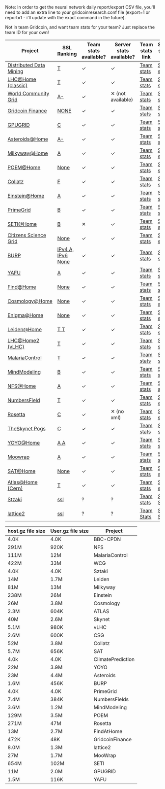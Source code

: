 Note: In order to get the neural network daily report/export CSV file, you'll need to add an extra line to your gridcoinresearch.conf file (export=1 or report=1 - i'll update with the exact command in the future).

Not in team Gridcoin, and want team stats for your team? Just replace the team ID for your own!

| Project | SSL Ranking | Team stats available? | Server stats available? | Team stats link | Server status link |
| --- | --- | --- | --- | --- | --- |
| [Distributed Data Mining](http://www.distributeddatamining.org/)  | [T](https://www.ssllabs.com/ssltest/analyze.html?d=www.distributeddatamining.org) | ✓  | ✓ | [Team stats](http://www.distributeddatamining.org/DistributedDataMining/team_email_list.php?teamid=2176&xml=1) | [Server stats](http://www.distributeddatamining.org/DistributedDataMining/server_status.php?xml=1) |
| [LHC@Home (classic)](http://lhcathomeclassic.cern.ch/)  | [T](https://www.ssllabs.com/ssltest/analyze.html?d=lhcathomeclassic.cern.ch) | ✓ | ✓ | [Team stats](http://lhcathomeclassic.cern.ch/sixtrack/team_email_list.php?teamid=8128&xml=1) | [Server stats](http://lhcathomeclassic.cern.ch/sixtrack/server_status.php?xml=1) |
| [World Community Grid](http://www.worldcommunitygrid.org/)  | [A-](https://www.ssllabs.com/ssltest/analyze.html?d=www.worldcommunitygrid.org) | ✓  | ✕ (not available) | [Team stats](http://www.worldcommunitygrid.org/boinc/team_email_list.php?teamid=30513&xml=1) | [Server stats](#) |
| [Gridcoin Finance](http://finance.gridcoin.us/)  | [NONE](https://www.ssllabs.com/ssltest/analyze.html?d=finance.gridcoin.us) | ✓ | ✓ | [Team stats](http://finance.gridcoin.us/finance/team_email_list.php?teamid=5&xml=1) | [Server stats](http://finance.gridcoin.us/server_status.php?xml=1) |
| [GPUGRID](http://www.gpugrid.net/)  | [C](https://www.ssllabs.com/ssltest/analyze.html?d=www.gpugrid.net) | ✓  | ✓ | [Team stats](http://www.gpugrid.net/team_email_list.php?teamid=3493&xml=1) | [Server stats](https://www.gpugrid.net/server_status.php?xml=1) |
| [Asteroids@Home](http://asteroidsathome.net/)  | [A-](https://www.ssllabs.com/ssltest/analyze.html?d=asteroidsathome.net) | ✓  | ✓ | [Team stats](http://asteroidsathome.net/boinc/team_email_list.php?teamid=2218&xml=1) | [Server stats](http://asteroidsathome.net/boinc/server_status.php?xml=1) |
| [Milkyway@Home](http://milkyway.cs.rpi.edu/)  | [A](https://www.ssllabs.com/ssltest/analyze.html?d=milkyway.cs.rpi.edu) | ✓  | ✓ | [Team stats](http://milkyway.cs.rpi.edu/milkyway/team_email_list.php?teamid=6566&xml=1) | [Server stats](http://milkyway.cs.rpi.edu/milkyway/server_status.php?xml=1) |
| [POEM@Home](http://boinc.fzk.de/)  | [None](https://www.ssllabs.com/ssltest/analyze.html?viaform=on&d=https%3A%2F%2Fboinc.fzk.de) | ✓ | ✓ | [Team stats](http://boinc.fzk.de/poem/team_email_list.php?teamid=3147&xml=1) | [Server stats](http://boinc.fzk.de/poem/server_status.php?xml=1) |
| [Collatz](http://boinc.thesonntags.com/)  | [F](https://www.ssllabs.com/ssltest/analyze.html?d=boinc.thesonntags.com) | ✓ | ✓ | [Team stats](http://boinc.thesonntags.com/collatz/team_email_list.php?teamid=3029&xml=1) | [Server stats](http://boinc.thesonntags.com/collatz/server_status.php?xml=1) |
| [Einstein@Home](https://einstein.phys.uwm.edu/)  | [A](https://www.ssllabs.com/ssltest/analyze.html?d=einstein.phys.uwm.edu) | ✓ | ✓ | [Team stats](https://einstein.phys.uwm.edu/team_email_list.php?teamid=13630&xml=1) | [Server stats](https://einstein.phys.uwm.edu/server_status.php?xml=1) |
| [PrimeGrid](http://www.primegrid.com/)  | [B](https://www.ssllabs.com/ssltest/analyze.html?d=www.primegrid.com) | ✓ | ✓ | [Team stats](http://www.primegrid.com/team_email_list.php?teamid=4469&xml=1) | [Server stats](http://www.primegrid.com/server_status.php?xml=1) |
| [SETI@Home](http://setiathome.berkeley.edu/)  | [B](https://www.ssllabs.com/ssltest/analyze.html?d=setiathome.berkeley.edu) | ✕ | ✓ | [Team stats](http://setiathome.berkeley.edu/team_email_list.php?teamid=145340&xml=1) | [Server stats](http://setiathome.berkeley.edu/sah_status.xml) |
| [Citizens Science Grid](http://csgrid.org/)  | [None](https://www.ssllabs.com/ssltest/analyze.html?d=csgrid.org) | ✓ | ✓ | [Team stats](http://csgrid.org/csg/team_email_list.php?teamid=154&xml=1) | [Server stats](http://volunteer.cs.und.edu/csg/server_status.php?xml=1) |
| [BURP](http://burp.renderfarming.net/)  | [IPv4 A, IPv6 None](https://www.ssllabs.com/ssltest/analyze.html?d=burp.renderfarming.net) | ✓ | ✓ | [Team stats](http://burp.renderfarming.net/team_email_list.php?teamid=1285&xml=1) | [Server stats](http://burp.renderfarming.net/server_status.php?xml=1) |
| [YAFU](http://yafu.myfirewall.org/)  | [A](https://www.ssllabs.com/ssltest/analyze.html?d=yafu.myfirewall.org) | ✓ | ✓ | [Team stats](http://yafu.myfirewall.org/yafu/team_email_list.php?teamid=260&xml=1) | [Server stats](http://yafu.myfirewall.org/yafu/server_status.php?xml=1) |
| [Find@Home](http://findah.ucd.ie/)  | [None](https://www.ssllabs.com/ssltest/analyze.html?d=findah.ucd.ie) | ✓ | ✓ | [Team stats](http://findah.ucd.ie/team_email_list.php?teamid=2198&xml=1) | [Server stats](http://findah.ucd.ie/server_status.php?xml=1) |
| [Cosmology@Home](http://www.cosmologyathome.org/)  | [None](https://www.ssllabs.com/ssltest/analyze.html?d=www.cosmologyathome.org) | ✓ | ✓ | [Team stats](http://www.cosmologyathome.org/team_email_list.php?teamid=3637&xml=1) | [Server stats](http://www.cosmologyathome.org/server_status.php?xml=1) |
| [Enigma@Home](http://www.enigmaathome.net/)  | [None](https://www.ssllabs.com/ssltest/analyze.html?d=www.enigmaathome.net) | ✓ | ✓ | [Team stats](http://www.enigmaathome.net/team_email_list.php?teamid=2937&xml=1) | [Server stats](http://www.enigmaathome.net/server_status.php?xml=1) |
| [Leiden@Home](http://boinc.gorlaeus.net/)  | [T T](https://www.ssllabs.com/ssltest/analyze.html?d=boinc.gorlaeus.net) | ✓ | ✓ | [Team stats](http://boinc.gorlaeus.net/team_email_list.php?teamid=1629&xml=1) | [Server stats](http://boinc.gorlaeus.net/server_status.php?xml=1) |
| [LHC@Home2 (vLHC)](http://lhcathome2.cern.ch/vLHCathome/)  | [T](https://www.ssllabs.com/ssltest/analyze.html?d=lhcathome2.cern.ch) | ✓ | ✓ | [Team stats](http://lhcathome2.cern.ch/vLHCathome/team_email_list.php?teamid=2429&xml=1) | [Server stats](http://lhcathome2.cern.ch/vLHCathome/server_status.php?xml=1) |
| [MalariaControl](http://www.malariacontrol.net/)  | [T](https://www.ssllabs.com/ssltest/analyze.html?d=www.malariacontrol.net) | ✓ | ✓ | [Team stats](http://www.malariacontrol.net/team_email_list.php?teamid=4059&xml=1) | [Server stats](http://www.malariacontrol.net/server_status.php?xml=1) |
| [MindModeling](http://mindmodeling.org/)  | [B](https://www.ssllabs.com/ssltest/analyze.html?d=mindmodeling.org) | ✓ | ✓ | [Team stats](http://mindmodeling.org/team_email_list.php?teamid=2415&xm) | [Server stats](http://mindmodeling.org/server_status.php?xml=1) |
| [NFS@Home](https://escatter11.fullerton.edu/)  | [A](https://www.ssllabs.com/ssltest/analyze.html?d=escatter11.fullerton.edu) | ✓ | ✓ | [Team stats](https://escatter11.fullerton.edu/nfs/team_email_list.php?teamid=2353&xml=1) | [Server stats](http://escatter11.fullerton.edu/nfs/server_status.php?xml=1) |
| [NumbersField](http://numberfields.asu.edu/NumberFields/)  | [T](https://www.ssllabs.com/ssltest/analyze.html?d=numberfields.asu.edu) | ✓ | ✓ | [Team stats](http://numberfields.asu.edu/NumberFields/team_email_list.php?teamid=2069&xml=1) | [Server stats](http://numberfields.asu.edu/NumberFields/server_status.xml) |
| [Rosetta](http://boinc.bakerlab.org/)  | [C](https://www.ssllabs.com/ssltest/analyze.html?d=boinc.bakerlab.org) | ✓ | ✕ (no xml) | [Team stats](http://boinc.bakerlab.org/rosetta/team_email_list.php?teamid=12575&xml=1) | [Server stats](http://boinc.bakerlab.org/rah_status.php) |
| [TheSkynet Pogs](http://pogs.theskynet.org/)  | [C](https://www.ssllabs.com/ssltest/analyze.html?d=pogs.theskynet.org) | ✓ | ✓ | [Team stats](http://pogs.theskynet.org/pogs/team_email_list.php?teamid=2020&xml=1) | [Server stats](http://pogs.theskynet.org/pogs/server_status.php?xml=1) |
| [YOYO@Home](http://www.rechenkraft.net/yoyo/)  | [A A](https://www.ssllabs.com/ssltest/analyze.html?d=www.rechenkraft.net) | ✓ | ✓ | [Team stats](http://www.rechenkraft.net/yoyo/team_email_list.php?teamid=1475&xml=1) | [Server stats](http://www.rechenkraft.net/yoyo/server_status.php?xml=1) |
| [Moowrap](http://moowrap.net/) | [A](https://www.ssllabs.com/ssltest/analyze.html?d=moowrap.net) | ✓ | ✓ | [Team stats](http://moowrap.net/team_email_list.php?teamid=2190&xml=1) | [Server stats](http://moowrap.net/server_status.php?xml=1) |
| [SAT@Home](http://sat.isa.ru/) | [None](https://www.ssllabs.com/ssltest/analyze.html?d=sat.isa.ru) | ✓ | ✓ | [Team stats](http://sat.isa.ru/pdsat/team_email_list.php?teamid=2059&xml=1) | [Server stats](http://sat.isa.ru/pdsat/server_status.php?xml=1) |
| [Atlas@Home (Cern)](http://atlasathome.cern.ch/) | [T](https://www.ssllabs.com/ssltest/analyze.html?d=atlasathome.cern.ch) | ✓ | ✓ | [Team stats](http://atlasathome.cern.ch/team_email_list.php?teamid=1869&xml=1) | [Server stats](http://atlasathome.cern.ch/server_status.php?xml=1) |
| [Stzaki](http://szdg.lpds.sztaki.hu/szdg/server_status.php?xml=1) | [ssl](#) | ? | ? | [Team stats](http://szdg.lpds.sztaki.hu/szdg/team_email_list.php?teamid=3502&xml=1) | [Server Stats](http://szdg.lpds.sztaki.hu/szdg/server_status.php?xml=1) |
| [lattice2]() | [ssl](#) | ? | ? | [Team Stats](http://boinc.umiacs.umd.edu/team_email_list.php?teamid=3567&xml=1) | [Server Stats](http://boinc.umiacs.umd.edu/server_status.php?xml=1) |


|host.gz file size | User.gz file size | Project |
| --- | --- | --- |
|4.0K| 4.0K  |  BBC-CPDN |
|291M| 920K  |  NFS |
|111M|12M   |  MalariaControl |
|422M| 33M   |  WCG |
|4.0K| 4.0K  |  Sztaki |
|14M| 1.7M  |  Leiden |
|81M| 13M   |  Milkyway |
|238M | 26M   |  Einstein |
|26M| 3.8M  |  Cosmology |
|2.3M| 604K  |  ATLAS |
|40M| 2.6M  |  Skynet |
|5.1M| 980K  |  vLHC |
|2.6M| 600K  |  CSG |
|52M| 3.8M  |  Collatz |
|5.7M| 656K  |  SAT |
|4.0k| 4.0K  |  ClimatePrediction |
|22M| 3.9M  |  YOYO |
|23M| 4.4M  |  Asteroids |
|1.6M| 456K  |  BURP |
|4.0K| 4.0K  |  PrimeGrid |
|7.4M| 384K  |  NumbersFields |
|3.6M| 1.2M  |  MindModeling |
|129M| 3.5M  |  POEM |
|271M| 47M   |  Rosetta |
|13M| 2.7M  |  FindAtHome |
|472K| 48K   |  GridcoinFinance |
|8.0M| 1.3M  |  lattice2 |
|27M| 1.7M  |  MooWrap |
|654M| 102M  |  SETI |
|11M| 2.0M  |  GPUGRID |
|1.5M| 116K  |  YAFU |